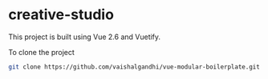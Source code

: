# creative-studio

This project is built using Vue 2.6 and Vuetify.

To clone the project

```bash
git clone https://github.com/vaishalgandhi/vue-modular-boilerplate.git ./myproject
```
